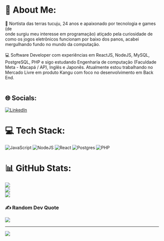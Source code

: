 # 💫 About Me:
💬 Nortista das terras tucuju, 24 anos e apaixonado por tecnologia e games (de<br>onde surgiu meu interesse em programação) atiçado pela curiosidade de<br>como os jogos eletrônicos funcionam por baixo dos panos, acabei<br>mergulhando fundo no mundo da computação.<br><br>💻  Software Developer com experiências em ReactJS, NodeJS, MySQL, PostgreSQL, PHP e sigo estudando Engenharia de computação (Faculdade Meta - Macapá / AP), Inglês e Japonês. Atualmente estou trabalhando no Mercado Livre em produto Kangu com foco no desenvolvimento em Back End.<br><br>


## 🌐 Socials:
[![LinkedIn](https://img.shields.io/badge/LinkedIn-%230077B5.svg?logo=linkedin&logoColor=white)](https://linkedin.com/in/laezio-picanco/) 

# 💻 Tech Stack:
![JavaScript](https://img.shields.io/badge/javascript-%23323330.svg?style=plastic&logo=javascript&logoColor=%23F7DF1E) ![NodeJS](https://img.shields.io/badge/node.js-6DA55F?style=plastic&logo=node.js&logoColor=white) ![React](https://img.shields.io/badge/react-%2320232a.svg?style=plastic&logo=react&logoColor=%2361DAFB) ![Postgres](https://img.shields.io/badge/postgres-%23316192.svg?style=plastic&logo=postgresql&logoColor=white) ![PHP](https://img.shields.io/badge/PHP-777BB4.svg?style=for-the-badge&logo=PHP&logoColor=white)
# 📊 GitHub Stats:
![](https://github-readme-stats.vercel.app/api?username=LaezioAP&theme=tokyonight&hide_border=false&include_all_commits=true&count_private=true)<br/>
![](https://github-readme-streak-stats.herokuapp.com/?user=LaezioAP&theme=tokyonight&hide_border=false)<br/>
![](https://github-readme-stats.vercel.app/api/top-langs/?username=LaezioAP&theme=tokyonight&hide_border=false&include_all_commits=true&count_private=true&layout=compact)

### ✍️ Random Dev Quote
![](https://quotes-github-readme.vercel.app/api?type=vetical&theme=tokyonight)

---
[![](https://visitcount.itsvg.in/api?id=LaezioAP&icon=1&color=2)](https://visitcount.itsvg.in)

<!-- Proudly created with GPRM ( https://gprm.itsvg.in ) -->
